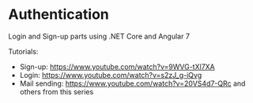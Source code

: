# Authentication
Login and Sign-up parts using .NET Core and Angular 7

Tutorials:
- Sign-up: https://www.youtube.com/watch?v=9WVG-tXl7XA
- Login: https://www.youtube.com/watch?v=s2zJ_g-iQvg
- Mail sending: https://www.youtube.com/watch?v=20VS4d7-QRc and others from this series
